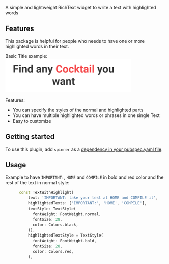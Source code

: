 A simple and lightweight RichText widget to write a text with highlighted words

## Features

This package is helpful for people who needs to have one or more highlighted words in their text.

Basic Title example:
![Example](doc/example.png)

Features:

- You can specify the styles of the normal and highlighted parts
- You can have multiple highlighted words or phrases in one single Text
- Easy to customize

## Getting started

To use this plugin, add `spinner` as a [dependency in your pubspec.yaml file](https://docs.flutter.dev/development/packages-and-plugins/using-packages).

## Usage

Example to have `IMPORTANT:`, `HOME` and `COMPILE` in bold and red color and the rest of the text in normal style:

```dart
      const TextWithHighlight(
          text: 'IMPORTANT: take your test at HOME and COMPILE it',
          highlightedTexts: ['IMPORTANT:', 'HOME', 'COMPILE'],
          textStyle: TextStyle(
            fontWeight: FontWeight.normal,
            fontSize: 28,
            color: Colors.black,
          )),
          highlightedTextStyle = TextStyle(
            fontWeight: FontWeight.bold,
            fontSize: 28,
            color: Colors.red,
          ),
```
